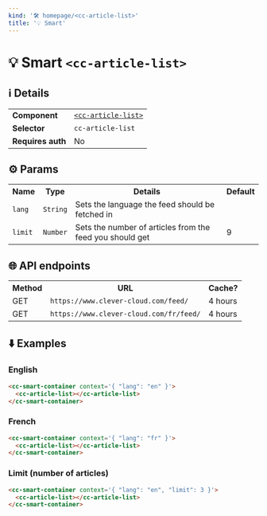 ```yaml
---
kind: '🛠 homepage/<cc-article-list>'
title: '💡 Smart'
---
```


# 💡 Smart `<cc-article-list>`

## ℹ️ Details

<table>
  <tr><td><strong>Component    </strong> <td><a href="https://www.clever-cloud.com/doc/clever-components/?path=/docs/ ..."><code>&lt;cc-article-list&gt;</code></a>
  <tr><td><strong>Selector     </strong> <td><code>cc-article-list</code>
  <tr><td><strong>Requires auth</strong> <td>No
</table>

## ⚙️ Params

<table>
  <tr><th>Name                   <th>Type                   <th>Details                       <th>Default
  <tr><td><code>lang</code>  <td><code>String</code>    <td>Sets the language the feed should be fetched in<td>
  <tr><td><code>limit</code>  <td><code>Number</code>    <td>Sets the number of articles from the feed you should get<td>9
</table>

## 🌐 API endpoints

<table>
  <tr><th>Method <th>URL                                                   <th>Cache?
  <tr><td>GET    <td><code>https://www.clever-cloud.com/feed/</code>       <td>4 hours
  <tr><td>GET    <td><code>https://www.clever-cloud.com/fr/feed/</code>    <td>4 hours
</table>

## ⬇️️ Examples

### English

```html
<cc-smart-container context='{ "lang": "en" }'>
  <cc-article-list></cc-article-list>
</cc-smart-container>
```

<cc-smart-container context='{ "lang": "en" }'>
  <cc-article-list></cc-article-list>
</cc-smart-container>

### French

```html
<cc-smart-container context='{ "lang": "fr" }'>
  <cc-article-list></cc-article-list>
</cc-smart-container>
```

<cc-smart-container context='{ "lang": "fr" }'>
  <cc-article-list></cc-article-list>
</cc-smart-container>

### Limit (number of articles)

```html
<cc-smart-container context='{ "lang": "en", "limit": 3 }'>
  <cc-article-list></cc-article-list>
</cc-smart-container>
```

<cc-smart-container context='{ "lang": "en", "limit": 3 }'>
  <cc-article-list></cc-article-list>
</cc-smart-container>
